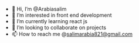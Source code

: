 - 👋 Hi, I’m @Arabiasalim
- 👀 I’m interested in front end development
- 🌱 I’m currently learning react js
- 💞️ I’m looking to collaborate on projects
- 📫 How to reach me @salimarabia821@gmail.com

<!---
Arabiasalim/Arabiasalim is a ✨ special ✨ repository because its `README.md` (this file) appears on your GitHub profile.
You can click the Preview link to take a look at your changes.
--->
